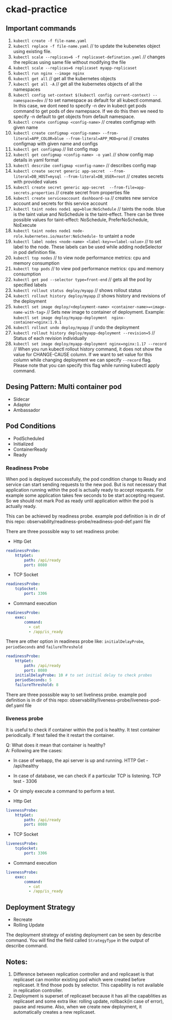# ckad-practice


## Important commands

1. `kubectl create -f file-name.yaml`
2. `kubectl replace -f file-name.yaml` // to update the kubenetes object using existing file.
3. `kubectl scale --replicas=6 -f replicaset-defination.yaml` // changes the replicas using same file without modifying the file
4. `kubectl scale --replicas=6 replicaset myapp-replicaset`
5. `kubectl run nginx --image nginx`
6. `kubectl get all` // get all the kubernetes objects
7. `kubectl get all -A` // get all the kubernetes objects of all the namespaces
8. `kubectl config set-context $(kubectl config current-context) --namespace=dev` // to set namespace as default for all kubectl command. In this case, we dont need to specify -n dev in kubect get pods command to get pods of dev namepsace. If we do this then we need to specify -n default to get objects from default namespace.
9. `kubectl create configmap <config-name>` // creates configmap with given name
10. `kubectl create configmap <config-name> --from-literal=APP_COLOR=blue --from-literal=APP_MOD=prod` // creates configmap with given name and configs
11. `kubectl get configmap` // list config map
12. `kubectl get configmap <config-name> -o yaml` // show config map details in yaml format
13. `kubectl describe configmap <config-name>` // describes config map
14. `kubectl create secret generic app-secret  --from-literal=DB_HOST=mysql --from-literal=DB_USER=root` // creates secrets with provided values
15. `kubectl create secret generic app-secret  --from-file=app-secrets.properties` // create secret from properties file
16. `kubectl create serviceaccount dashboard-sa` // creates new service account and secrets for this service account
17. `kubectl taint nodes node1 app=blue:NoSchedule` // taints the node. blue is the taint value and NoSchedule is the taint-effect. There can be three possible values for taint-effect: NoSchedule, PreferNoSchedule, NoExecute
18. `kubectl taint nodes node1 node-role.kubernetes.io/master:NoSchedule-` to untaint a node
19. `kubectl label nodes <node-name> <label-key>=<label-value>` // to set label to the node. These labels can be used while adding nodeSelector in pod definition file.
20. `kubectl top nodes` // to view node performance metrics: cpu and memory consumption
21. `kubectl top pods` // to view pod performance metrics: cpu and memory consumption
22. `kubectl get pod --selector type=front-end` // gets all the pod by specified labels
23. `kubectl rollout status deploy/myapp` // shows rollout status
24. `kubectl rollout history deploy/myapp` // shows history and revisions of the deployment
25. `kubectl set image deploy/<deployment-name> <container-name>=<image-name-with-tag>` // Sets new image to container of deployment. Example: `kubectl set image deploy/myapp-deployment  nginx-container=nginx:1.9.1`
26. `kubectl rollout undo deploy/myapp` // undo the deployment
27. `kubectl rollout history deploy/myapp-deployment --revision=5` // Status of each revision individually
28. `kubectl set image deploy/myapp-deployment nginx=nginx:1.17 --record` // When you run kubectl rollout history command, it does not show the value for CHANGE-CAUSE column. If we want to set value for this column while changing deployment we can specify `--record` flag. Please note that you can specify this flag while running kubectl apply command.



## Desing Pattern: Multi container pod
- Sidecar
- Adaptor
- Ambassador

## Pod Conditions
- PodScheduled
- Initialized
- ContainerReady
- Ready

### Readiness Probe
When pod is deployed successfully, the pod condition change to Ready and service can start sending requests to the new pod.
But is not necessary that application running within the pod is actually ready to accept requests. For example some application takes few seconds to be start accepting request.
So we should not mark Pod as ready until application within the pod is actually ready.

This can be achieved by readiness probe. example pod definition is in dir of this repo: observability/readiness-probe/readiness-pod-def.yaml file

There are three posssible way to set readiness probe:
- Http Get
```yaml
readinessProbe:
    httpGet:
        path: /api/ready
        port: 8080
```
- TCP Socket
```yaml
readinessProbe:
    tcpSocket:
        port: 3306
```
- Command execution
```yaml
readinessProbe:
    exec:
        command:
          - cat
          - /app/is_ready
```

There are other option in readiness probe like: `initialDelayProbe`, `periodSeconds` and `failureThreshold`
```yaml
readinessProbe:
    httpGet:
        path: /api/ready
        port: 8080
    initialDelayProbe: 10 # to set initial delay to check probes
    periodSeconds: 5
    failureThreshold: 8
```

There are three posssible way to set liveliness probe. example pod definition is in dir of this repo: observability/liveness-probe/liveness-pod-def.yaml file

### liveness probe
It is useful to check if container within the pod is healthy. It test container periodically. If test failed the it restart the container.



Q: What does it mean that container is healthy? <br>
A: Following are the cases: <br> 
- In case of webapp, the api server is up and running. HTTP Get - /api/healthy
- In case of database, we can check if a particular TCP is listening. TCP test - 3306
- Or simply execute a command to perform a test.

- Http Get
```yaml
livenessProbe:
    httpGet:
        path: /api/ready
        port: 8080
```
- TCP Socket
```yaml
livenessProbe:
    tcpSocket:
        port: 3306
```
- Command execution
```yaml
livenessProbe:
    exec:
        command:
          - cat
          - /app/is_ready
```

## Deployment Strategy
- Recreate
- Rolling Update

The deployment strategy of existing deployment can be seen by describe command. You will find the field called `StrategyType` in the output of describe command.

## Notes:
1. Difference between replication controller and and replicaset is that replicaset can monitor existing pod which were created before replicaset. It find those pods by selector. This capability is not available in replication controller.
2. Deployment is superset of replicaset because it has all the capablities as replicaset and some extra like: rolling update, rollback(in case of error), pause and resume. Also, when we create new deployment, it automatically creates a new replicaset.